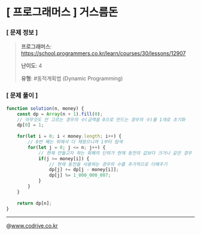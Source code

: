 # [ 프로그래머스 ] 거스름돈

### [ 문제 정보 ]
> **프로그래머스**: https://school.programmers.co.kr/learn/courses/30/lessons/12907
> 
> **난이도**: 4
>
> **유형**: #동적계획법 (Dynamic Programming)


### [ 문제 풀이 ]
```JavaScript
function solution(n, money) {
    const dp = Array(n + 1).fill(0);
    // 아무것도 안 고르는 경우의 수(금액을 0으로 만드는 경우의 수)를 1개로 초기화
    dp[0] = 1;
    
    for(let i = 0; i < money.length; i++) {
        // 0번 째는 위에서 다 채웠으니까 1부터 탐색
        for(let j = 0; j <= n; j++) {    
            // 현재 만들고자 하는 화폐의 단위가 현재 동전의 값보다 크거나 같은 경우
            if(j >= money[i]) {
                // 현재 동전을 사용하는 경우의 수를 추가적으로 더해주기
                dp[j] += dp[j - money[i]];
                dp[j] %= 1_000_000_007;
            }
        }
    }
    
    return dp[n];
}
```


---
@www.codrive.co.kr